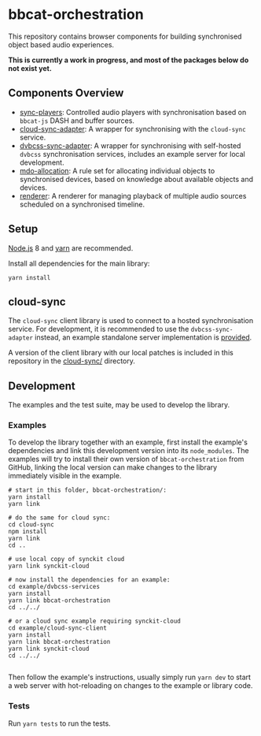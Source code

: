 # bbcat-orchestration

This repository contains browser components for building synchronised object
based audio experiences.

__This is currently a work in progress, and most of the packages below do not exist yet.__

## Components Overview

* [sync-players](src/sync-players/):
  Controlled audio players with synchronisation based on `bbcat-js` DASH and buffer sources.
* [cloud-sync-adapter](src/cloud-sync-adapter/):
  A wrapper for synchronising with the `cloud-sync` service.
* [dvbcss-sync-adapter](src/dvbcss-sync-adapter/):
  A wrapper for synchronising with self-hosted `dvbcss` synchronisation
  services, includes an example server for local development.
* [mdo-allocation](src/mdo-allocation/):
  A rule set for allocating individual objects to synchronised devices, based on
  knowledge about available objects and devices.
* [renderer](src/renderer/):
  A renderer for managing playback of multiple audio sources scheduled on a
  synchronised timeline.

## Setup

[Node.js](https://nodejs.org/en/) 8 and [yarn](https://yarnpkg.com/en/) are recommended.

Install all dependencies for the main library:

```
yarn install
```

## cloud-sync

The `cloud-sync` client library is used to connect to a hosted synchronisation
service. For development, it is recommended to use the `dvbcss-sync-adapter`
instead, an example standalone server implementation is
[provided](examples/dvbcss-services/).

A version of the client library with our local patches is included in this
repository in the [cloud-sync/](cloud-sync/) directory.

## Development

The examples and the test suite, may be used to develop the library.

### Examples

To develop the library together with an example, first install the example's
dependencies and link this development version into its `node_modules`. The
examples will try to install their own version of `bbcat-orchestration` from
GitHub, linking the local version can make changes to the library immediately
visible in the example.

```
# start in this folder, bbcat-orchestration/:
yarn install
yarn link

# do the same for cloud sync:
cd cloud-sync
npm install
yarn link
cd ..

# use local copy of synckit cloud
yarn link synckit-cloud

# now install the dependencies for an example:
cd example/dvbcss-services
yarn install
yarn link bbcat-orchestration
cd ../../

# or a cloud sync example requiring synckit-cloud
cd example/cloud-sync-client
yarn install
yarn link bbcat-orchestration
yarn link synckit-cloud
cd ../../


```

Then follow the example's instructions, usually simply run `yarn dev` to start a
web server with hot-reloading on changes to the example or library code.

### Tests

Run `yarn tests` to run the tests.
